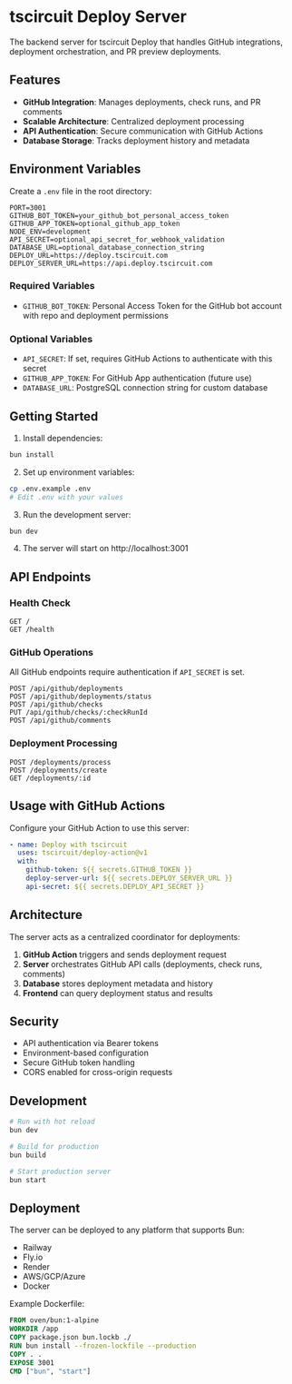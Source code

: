 # tscircuit Deploy Server

The backend server for tscircuit Deploy that handles GitHub integrations, deployment orchestration, and PR preview deployments.

## Features

- **GitHub Integration**: Manages deployments, check runs, and PR comments
- **Scalable Architecture**: Centralized deployment processing
- **API Authentication**: Secure communication with GitHub Actions
- **Database Storage**: Tracks deployment history and metadata

## Environment Variables

Create a `.env` file in the root directory:

```env
PORT=3001
GITHUB_BOT_TOKEN=your_github_bot_personal_access_token
GITHUB_APP_TOKEN=optional_github_app_token
NODE_ENV=development
API_SECRET=optional_api_secret_for_webhook_validation
DATABASE_URL=optional_database_connection_string
DEPLOY_URL=https://deploy.tscircuit.com
DEPLOY_SERVER_URL=https://api.deploy.tscircuit.com
```

### Required Variables

- `GITHUB_BOT_TOKEN`: Personal Access Token for the GitHub bot account with repo and deployment permissions

### Optional Variables

- `API_SECRET`: If set, requires GitHub Actions to authenticate with this secret
- `GITHUB_APP_TOKEN`: For GitHub App authentication (future use)
- `DATABASE_URL`: PostgreSQL connection string for custom database

## Getting Started

1. Install dependencies:

```bash
bun install
```

2. Set up environment variables:

```bash
cp .env.example .env
# Edit .env with your values
```

3. Run the development server:

```bash
bun dev
```

4. The server will start on http://localhost:3001

## API Endpoints

### Health Check

```
GET /
GET /health
```

### GitHub Operations

All GitHub endpoints require authentication if `API_SECRET` is set.

```
POST /api/github/deployments
POST /api/github/deployments/status
POST /api/github/checks
PUT /api/github/checks/:checkRunId
POST /api/github/comments
```

### Deployment Processing

```
POST /deployments/process
POST /deployments/create
GET /deployments/:id
```

## Usage with GitHub Actions

Configure your GitHub Action to use this server:

```yaml
- name: Deploy with tscircuit
  uses: tscircuit/deploy-action@v1
  with:
    github-token: ${{ secrets.GITHUB_TOKEN }}
    deploy-server-url: ${{ secrets.DEPLOY_SERVER_URL }}
    api-secret: ${{ secrets.DEPLOY_API_SECRET }}
```

## Architecture

The server acts as a centralized coordinator for deployments:

1. **GitHub Action** triggers and sends deployment request
2. **Server** orchestrates GitHub API calls (deployments, check runs, comments)
3. **Database** stores deployment metadata and history
4. **Frontend** can query deployment status and results

## Security

- API authentication via Bearer tokens
- Environment-based configuration
- Secure GitHub token handling
- CORS enabled for cross-origin requests

## Development

```bash
# Run with hot reload
bun dev

# Build for production
bun build

# Start production server
bun start
```

## Deployment

The server can be deployed to any platform that supports Bun:

- Railway
- Fly.io
- Render
- AWS/GCP/Azure
- Docker

Example Dockerfile:

```dockerfile
FROM oven/bun:1-alpine
WORKDIR /app
COPY package.json bun.lockb ./
RUN bun install --frozen-lockfile --production
COPY . .
EXPOSE 3001
CMD ["bun", "start"]
```
